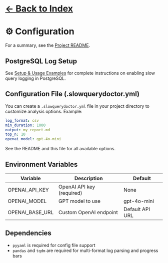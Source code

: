 # [← Back to Index](index.md)
# ⚙️ Configuration

For a summary, see the [Project README](../README.md#configuration).


## PostgreSQL Log Setup

See [Setup & Usage Examples](examples.md) for complete instructions on enabling slow query logging in PostgreSQL.


## Configuration File (.slowquerydoctor.yml)

You can create a `.slowquerydoctor.yml` file in your project directory to customize analysis options. Example:

```yaml
log_format: csv
min_duration: 1000
output: my_report.md
top_n: 10
openai_model: gpt-4o-mini
```

See the README and this file for all available options.

## Environment Variables

| Variable           | Description                | Default           |
|--------------------|---------------------------|-------------------|
| OPENAI_API_KEY     | OpenAI API key (required) | None              |
| OPENAI_MODEL       | GPT model to use          | gpt-4o-mini       |
| OPENAI_BASE_URL    | Custom OpenAI endpoint    | Default API URL   |

## Dependencies

- `pyyaml` is required for config file support
- `pandas` and `tqdm` are required for multi-format log parsing and progress bars
